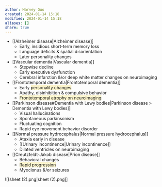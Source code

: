 ```yaml
---
author: Harvey Guo
created: 2024-01-14 15:18
modified: 2024-01-14 15:18
aliases: []
share: true
---
```


- [[Alzheimer disease|Alzheimer disease]]
	- Early, insidious short-term memory loss
	- Language deficits & spatial disorientation
	- Later personality changes
- [[Vascular dementia|Vascular dementia]]
	- Stepwise decline
	- Early executive dysfunction
	- Cerebral infarction &/or deep white matter changes on neuroimaging
- [[Frontotemporal dementia|Frontotemporal dementia]]
	- Early <span style="background:rgba(240, 200, 0, 0.2)">personality changes</span>
	- Apathy, disinhibition & compulsive behavior
	- <span style="background:rgba(240, 200, 0, 0.2)">Frontotemporal atrophy on neuroimaging</span>
- [[Parkinson disease#Dementia with Lewy bodies|Parkinson disease > Dementia with Lewy bodies]]
	- Visual hallucinations
	- Spontaneous parkinsonism
	- Fluctuating cognition
	- Rapid eye movement behavior disorder
- [[Normal pressure hydrocephalus|Normal pressure hydrocephalus]]
	- Ataxia early in disease
	- [[Urinary incontinence|Urinary incontinence]]
	- Dilated ventricles on neuroimaging
- [[Creutzfeldt-Jakob disease|Prion disease]]
	- Behavioral changes
	- <span style="background:rgba(240, 200, 0, 0.2)">Rapid progression</span>
	- Myoclonus &/or seizures

![[sheet (2).png|sheet (2).png]]